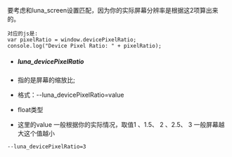 要考虑和luna_screen设置匹配，因为你的实际屏幕分辨率是根据这2项算出来的。





```
对应的js是:
var pixelRatio = window.devicePixelRatio;
console.log("Device Pixel Ratio: " + pixelRatio);
```





- ##### luna_devicePixelRatio

- 指的是屏幕的缩放比;

- 格式：--luna_devicePixelRatio=value

- float类型

- 这里的value 一般根据你的实际情况，取值1 、1.5、 2 、2.5、 3 一般屏幕越大这个值越小

```
--luna_devicePixelRatio=3
```



 